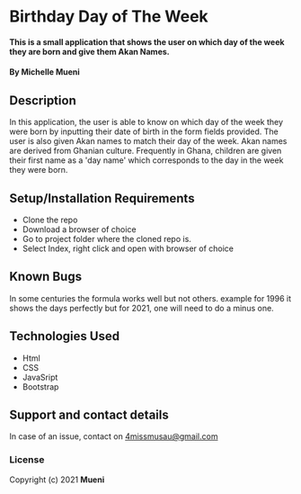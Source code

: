 # Birthday Day of The Week
#### This is a small application that shows the user on which day of the week they are born and give them Akan Names.
#### By **Michelle Mueni**
## Description
In this application, the user is able to know on which day of the week they were born by inputting their date of birth in the form fields provided. The user is also given Akan names to match their day of the week. Akan names are derived from Ghanian culture. Frequently in Ghana, children are given their first name as a 'day name' which corresponds to the day in the week they were born.
## Setup/Installation Requirements
* Clone the repo
* Download a browser of choice
* Go to project folder where the cloned repo is.
* Select Index, right click and open with browser of choice

## Known Bugs
In some centuries the formula works well but not others. example for 1996 it shows the days perfectly but for 2021, one will need to do a minus one. 

## Technologies Used
* Html
* CSS
* JavaSript
* Bootstrap

## Support and contact details
In case of an issue, contact on 4missmusau@gmail.com

### License

Copyright (c) 2021 **Mueni**


